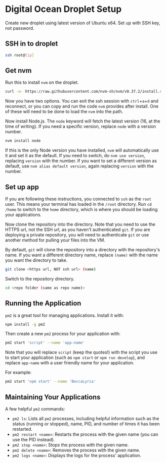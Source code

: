 # Digital Ocean Droplet Setup

Create new droplet using latest version of Ubuntu x64. Set up with SSH key, not password.

## SSH in to droplet

```bash
ssh root@[ip]
```

## Get nvm

Run this to install `nvm` on the droplet.

```bash
curl -o- https://raw.githubusercontent.com/nvm-sh/nvm/v0.37.2/install.sh | bash
```

Now you have two options. You can exit the ssh session with `ctrl`+`a`+`d` and reconnect, or you can copy and run the code `nvm` provides after install. One of these will need to be done to load the `nvm` into the path.

Now install Node.js. The `node` keyword will fetch the latest version (16, at the time of writing). If you need a specific version, replace `node` with a version number.

```bash
nvm install node
```

If this is the only Node version you have installed, `nvm` will automatically use it and set it as the default. If you need to switch, do `nvm use version`, replacing `version` with the number. If you want to set a different version as default, use `nvm alias default version`, again replacing `version` with the number.

## Set up app

If you are following these instructions, you connected to `ssh` as the `root` user. This means your terminal has loaded in the `/root` directory. Run `cd /home` to switch to the `home` directory, which is where you should be loading your applications.

Now clone the repository into the directory. Note that you need to use the HTTPS url, not the SSH url, as you haven't authenticated `git`. If you are deploying a private repository, you will need to authenticate `git` or use another method for pulling your files into the VM.

By default, `git` will clone the repository into a directory with the repository's name. If you want a different directory name, replace `(name)` with the name you want the directory to take.

```bash
git clone <https url, NOT ssh url> (name)
```

Switch to the repository directory.

```bash
cd <repo folder (same as repo name)>
```

## Running the Application

`pm2` is a great tool for managing applications. Install it with:

```bash
npm install -g pm2
```

Then create a new `pm2` process for your application with:

```bash
pm2 start 'script' --name 'app-name'
```

Note that you will replace `script` (keep the quotes!) with the script you use to start your application (such as `npm start` or `npm run develop`), and replace `app-name` with a user friendly name for your application.

For example:

```bash
pm2 start 'npm start' --name 'BeccaLyria'
```

## Maintaining Your Applications

A few helpful `pm2` commands:

- `pm2 ls`: Lists all `pm2` processes, including helpful information such as the status (running or stopped), name, PID, and number of times it has been restarted.
- `pm2 restart <name>`: Restarts the process with the given name (you can use the PID instead).
- `pm2 stop <name>`: Stops the process with the given name.
- `pm2 delete <name>`: Removes the process with the given name.
- `pm2 logs <name>`: Displays the logs for the process' application.
